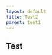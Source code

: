 ```yaml
---
layout: default
title: Test2
parent: test1
---
```


## Test

<script>jtd.setTheme('acearo');</script>
